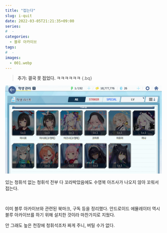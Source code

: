 ```yaml
---
title: "접는다"
slug: i-quit
date: 2022-03-05T21:21:35+09:00
series:
#  - 
categories:
  - 블루 아카이브
tags:
#  - 
images:
  - 001.webp
---
```


> **추가: 결국 못 접었다. ㅋㅋㅋㅋㅋㅋ**
{.bq}

![](001.webp)

있는 청휘석 없는 청휘석 전부 다 꼬라박았음에도 수영복 아즈사가 나오지 않아 꼬워서 접는다.

&nbsp;

이미 블루 아카이브와 관련된 북마크, 구독 등을 정리했다. 안드로이드 에뮬레이터 역시 블루 아카이브를 하기 위해 설치한 것이라 마찬가지로 지웠다.

안 그래도 높은 천장에 청휘석조차 짜게 주니, 버틸 수가 없다.
